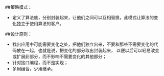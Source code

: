 ##策略模式：
* 定义了算法族，分别封装起来，让他们之间可以互相替换，此模式让算法的变化独立于使用算法的客户。

##设计原则：
* 找出应用中可能需要变化之处，把他们独立出来，不要和那些不需要变化的代码放在一起，也就是说，把变化的部分取出封装起来，
以便以后可以轻易改变或扩展此部分，而不影响不需要变化的其他部分；
* 针对接口编程，而不是实现；
* 多用组合，少用继承。